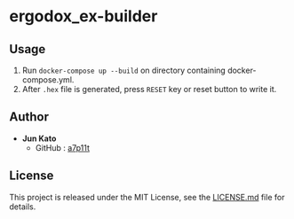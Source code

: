 # ergodox_ex-builder

## Usage
1. Run `docker-compose up --build` on directory containing docker-compose.yml.
2. After `.hex` file is generated, press `RESET` key or reset button to write
   it.

## Author
* **Jun Kato**
    * GitHub : [a7p11t](https://github.com/a7p11t)

## License
This project is released under the MIT License,
see the [LICENSE.md](LICENSE.md) file for details.
